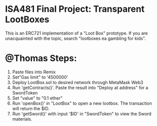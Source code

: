 # ISA481 Final Project: Transparent LootBoxes

This is an ERC721 implementation of a "Loot Box" prototype. If you are unacquainted with the topic,
search "lootboxes ea gambling for kids".

# @Thomas Steps:
1. Paste files into Remix
2. Set"Gas limit" to '4500000'
3. Deploy LootBox.sol to desired network through MetaMask Web3
4. Run 'getContracts()'. Paste the result into "Deploy at address" for a SwordToken
5. Set "value" to "0.1 ether"
6. Run 'openBox()' in "LootBox" to open a new lootbox. The transaction will return the $ID.
7. Run 'getSword()' with input '$ID' in "SwordToken" to view the Sword materials.